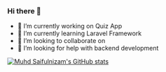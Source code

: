 ### Hi there 👋

- 🔭 I’m currently working on Quiz App
- 🌱 I’m currently learning Laravel Framework
- 👯 I’m looking to collaborate on 
- 🤔 I’m looking for help with backend development

[![Muhd Saifulnizam's GitHub stats](https://github-readme-stats.vercel.app/api?username=MuhdSaifulnizam15)](https://github.com/anuraghazra/github-readme-stats)
